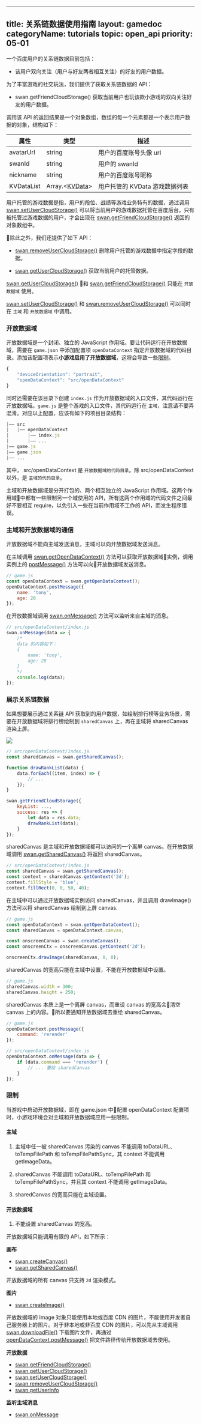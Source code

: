 
---
title: 关系链数据使用指南
layout: gamedoc
categoryName: tutorials
topic: open_api
priority: 05-01
---

一个百度用户的关系链数据目前包括：

+ 该用户双向关注（用户与好友两者相互关注）的好友的用户数据。

为了丰富游戏的社交玩法，我们提供了获取关系链数据的 API：

+ swan.getFriendCloudStorage() 获取当前用户也玩该款小游戏的双向关注好友的用户数据。

调用该 API 的返回结果是一个对象数组，数组的每一个元素都是一个表示用户数据的对象，结构如下：

|属性|类型|描述|
|-|-|-|
|avatarUrl|string|用户的百度账号头像 url|
|swanId|string|用户的 swanId|
|nickname|string|用户的百度账号昵称|
|KVDataList|Array.<[KVData](/game/api/openApi/openData/#KVData)\>|用户托管的 KVData 游戏数据列表|

用户托管的游戏数据是指，用户的段位、战绩等游戏业务特有的数据，通过调用 [swan.setUserCloudStorage()](/game/api/openApi/openData/#swan-setUserCloudStorage) 可以将当前用户的游戏数据托管在百度后台。只有被托管过游戏数据的用户，才会出现在 [swan.getFriendCloudStorage()](/game/api/openApi/openData/#swan-getFriendCloudStorage) 返回的对象数组中。

除此之外，我们还提供了如下 API：

+ [swan.removeUserCloudStorage()](/game/api/openApi/openData/#swan-removeUserCloudStorage) 删除用户托管的游戏数据中指定字段的数据。

+ [swan.getUserCloudStorage()](/game/api/openApi/openData/#swan-getUserCloudStorage) 获取当前用户的托管数据。

[swan.getUserCloudStorage()](/game/api/openApi/openData/#swan-getUserCloudStorage) 和 [swan.getFriendCloudStorage()](/game/api/openApi/openData/#swan-getFriendCloudStorage) 只能在 `开放数据域` 使用。

[swan.setUserCloudStorage()](/game/api/openApi/openData/#swan-setUserCloudStorage) 和 [swan.removeUserCloudStorage()](/game/api/openApi/openData/#swan-removeUserCloudStorage) 可以同时在 `主域` 和 `开放数据域` 中调用。

### 开放数据域

开放数据域是一个封闭、独立的 JavaScript 作用域。要让代码运行在开放数据域，需要在 `game.json` 中添加配置项 `openDataContext` 指定开放数据域的代码目录。添加该配置项表示**小游戏启用了开放数据域**，这将会导致一些[限制](#限制)。

```js
{
    "deviceOrientation": "portrait",
    "openDataContext": "src/openDataContext"
}
```

同时还需要在该目录下创建 `index.js` 作为开放数据域的入口文件，其代码运行在开放数据域。`game.js` 是整个游戏的入口文件，其代码运行在 `主域`，注意请不要弄混淆。对应以上配置，应该有如下的项目目录结构：

```js
|—— src
|   |—— openDataContext
|       |—— index.js
|       |—— ...
|—— game.js
|—— game.json
|—— ...
```

其中， src/openDataContext 是 `开放数据域的代码目录`。除 src/openDataContext 以外，是 `主域的代码目录`。

主域和开放数据域是分开打包的、两个相互独立的 JavaScript 作用域。这两个作用域中都有一些限制另一个域使用的 API，所有这两个作用域的代码文件之间最好不要相互 require，以免引入一些在当前作用域不工作的 API，而发生程序错误。

### 主域和开放数据域的通信

开放数据域不能向主域发送消息，主域可以向开放数据域发送消息。

在主域调用 [swan.getOpenDataContext()](/game/api/openApi/openDataContext/#swan-getOpenDataContext) 方法可以获取开放数据域实例，调用实例上的 [postMessage()](/game/api/openApi/openDataContext/#openDataContext-postMessage) 方法可以向开放数据域发送消息。

```js
// game.js
const openDataContext = swan.getOpenDataContext();
openDataContext.postMessage({
    name: 'tony',
    age: 28
});
```

在开放数据域调用 [swan.onMessage()](/game/api/openApi/openDataContext/#swan-onMessage) 方法可以监听来自主域的消息。

```js
// src/openDataContext/index.js
swan.onMessage(data => {
    /*
    data 的内容如下：
    {
        name: 'tony',
        age: 28
    }
    */
    console.log(data);
});
```

### 展示关系链数据

如果想要展示通过关系链 API 获取到的用户数据，如绘制排行榜等业务场景，需要在开放数据域将排行榜绘制到 `sharedCanvas` 上，再在主域将 sharedCanvas 渲染上屏。

![](/img/game/tutorials/open-api.png)

```js
// src/openDataContext/index.js
const sharedCanvas = swan.getSharedCanvas();

function drawRankList(data) {
    data.forEach((item, index) => {
        // ...
    });
}

swan.getFriendCloudStorage({
    keyList: ...,
    success: res => {
        let data = res.data;
        drawRankList(data);
    }
});
```

sharedCanvas 是主域和开放数据域都可以访问的一个离屏 canvas。在开放数据域调用 [swan.getSharedCanvas()](/game/api/openApi/openData/#swan-getSharedCanvas) 将返回 sharedCanvas。

```js
// src/openDataContext/index.js
const sharedCanvas = swan.getSharedCanvas();
const context = sharedCanvas.getContext('2d');
context.fillStyle = 'blue';
context.fillRect(0, 0, 50, 40);
```

在主域中可以通过开放数据域实例访问 sharedCanvas，并且调用 drawImage() 方法可以将 sharedCanvas 绘制到上屏 canvas.

```js
// game.js
const openDataContext = swan.getOpenDataContext();
const sharedCanvas = openDataContext.canvas;

const onscreenCanvas = swan.createCanvas();
const onscreenCtx = onscreenCanvas.getContext('2d');

onscreenCtx.drawImage(sharedCanvas, 0, 0);
```

sharedCanvas 的宽高只能在主域中设置，不能在开放数据域中设置。

```js
// game.js
sharedCanvas.width = 300;
sharedCanvas.height = 250;
```

sharedCanvas 本质上是一个离屏 canvas，而重设 canvas 的宽高会清空 canvas 上的内容。所以要通知开放数据域去重绘 sharedCanvas。

```js
// game.js
openDataContext.postMessage({
    command: 'rerender'
});
```

```js
// src/openDataContext/index.js
openDataContext.onMessage(data => {
    if (data.command === 'rerender') {
        // ... 重绘 sharedCanvas
    }
});
```

### 限制

当游戏中启动开放数据域，即在 game.json 中配置 openDataContext 配置项时，小游戏环境会对主域和开放数据域应用一些限制。

#### 主域

1. 主域中任一被 sharedCanvas 污染的 canvas 不能调用 toDataURL、toTempFilePath 和 toTempFilePathSync，其 context 不能调用 getImageData。

2. sharedCanvas 不能调用 toDataURL、toTempFilePath 和 toTempFilePathSync，并且其 context 不能调用 getImageData。

3. sharedCanvas 的宽高只能在主域设置。

#### 开放数据域

1. 不能设置 sharedCanvas 的宽高。

开放数据域只能调用有限的 API，如下所示：

<!-- **帧率**

+ [requestAnimationFrame()](/game/api/render/framerate/#requestAnimationFrame)
+ [cancelAnimationFrame()](/game/api/render/framerate/#cancelAnimationFrame) -->

<!-- **Timer**

+ [setTimeout()](/game/api/system/timeout/#setTimeout)
+ [clearTimeout()](/game/api/system/timeout/#clearTimeout)
+ [setInterval()](/game/api/system/timeout/#setInterval)
+ [clearInterval()](/game/api/system/timeout/#clearInterval) -->

<!-- **触摸事件**

+ [swan.onTouchStart()](/game/api/system/touchEvents/#swan-onTouchStart)
+ [swan.onTouchMove()](/game/api/system/touchEvents/#swan-onTouchMove)
+ [swan.onTouchEnd()](/game/api/system/touchEvents/#swan-onTouchEnd)
+ [swan.onTouchCancel()](/game/api/system/touchEvents/#swan-onTouchCancel)
+ [swan.offTouchStart()](/game/api/system/touchEvents/#swan-offTouchStart)
+ [swan.offTouchMove()](/game/api/system/touchEvents/#swan-offTouchMove)
+ [swan.offTouchEnd()](/game/api/system/touchEvents/#swan-offTouchEnd)
+ [swan.offTouchCancel()](/game/api/system/touchEvents/#swan-offTouchCancel) -->

**画布**

+ [swan.createCanvas()](/game/api/render/Canvas/#canvas-createCanvas)
+ [swan.getSharedCanvas()](/game/api/openApi/openData/#swan-getSharedCanvas)

开放数据域的所有 canvas 只支持 `2d` 渲染模式。

**图片**

+ [swan.createImage()](/game/api/render/image/#swan-createImage)

开放数据域的 Image 对象只能使用本地或百度 CDN 的图片，不能使用开发者自己服务器上的图片。对于非本地或非百度 CDN 的图片，可以先从主域调用 [swan.downloadFile()](/game/api/net/downloadFile/#swan-downloadFile) 下载图片文件，再通过 [openDataContext.postMessage()](/game/api/openApi/openDataContext/#openDataContext-postMessage) 把文件路径传给开放数据域去使用。

**开放数据**

+ [swan.getFriendCloudStorage()](/game/api/openApi/openData/#swan-getFriendCloudStorage)
+ [swan.getUserCloudStorage()](/game/api/openApi/openData/#swan-getUserCloudStorage)
+ [swan.setUserCloudStorage()](/game/api/openApi/openData/#swan-setUserCloudStorage)
+ [swan.removeUserCloudStorage()](/game/api/openApi/openData/#swan-removeUserCloudStorage)
+ [swan.getUserInfo](/game/api/openApi/openData/#swan-getUserInfo)

**监听主域消息**

+ [swan.onMessage](/game/api/openApi/openDataContext/#swan-onMessage)

